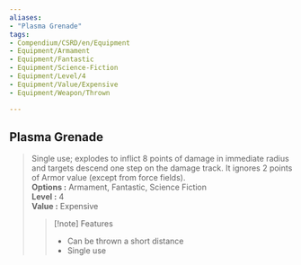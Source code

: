 ```yaml
---
aliases:
- "Plasma Grenade"
tags:
- Compendium/CSRD/en/Equipment
- Equipment/Armament
- Equipment/Fantastic
- Equipment/Science-Fiction
- Equipment/Level/4
- Equipment/Value/Expensive
- Equipment/Weapon/Thrown

---
```


  
## Plasma Grenade  
  
>Single use; explodes to inflict 8 points of damage in immediate radius and targets descend one step on the damage track. It ignores 2 points of Armor value (except from force fields).  
> **Options :** Armament, Fantastic, Science Fiction  
> **Level :** 4  
> **Value :** Expensive  
>>[!note] Features  
>> - Can be thrown a short distance  
>> - Single use